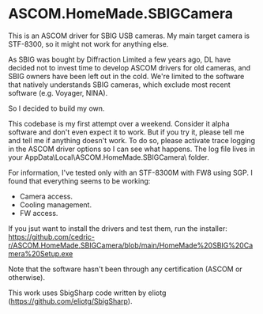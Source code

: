 # ASCOM.HomeMade.SBIGCamera

This is an ASCOM driver for SBIG USB cameras. My main target camera is STF-8300, so it might not work for anything else.

As SBIG was bought by Diffraction Limited a few years ago, DL have decided not to invest time to develop ASCOM drivers for old cameras, and SBIG owners have been left out in the cold. We're limited to the software that natively understands SBIG cameras, which exclude most recent software (e.g. Voyager, NINA).

So I decided to build my own. 

This codebase is my first attempt over a weekend. Consider it alpha software and don't even expect it to work. But if you try it, please tell me and tell me if anything doesn't work. To do so, please activate trace logging in the ASCOM driver options so I can see what happens. The log file lives in your AppData\Local\ASCOM.HomeMade.SBIGCamera\ folder.

For information, I've tested only with an STF-8300M with FW8 using SGP. I found that everything seems to be working:
- Camera access.
- Cooling management.
- FW access.

If you jsut want to install the drivers and test them, run the installer: https://github.com/cedric-r/ASCOM.HomeMade.SBIGCamera/blob/main/HomeMade%20SBIG%20Camera%20Setup.exe

Note that the software hasn't been through any certification (ASCOM or otherwise).

This work uses SbigSharp code written by eliotg (https://github.com/eliotg/SbigSharp).
